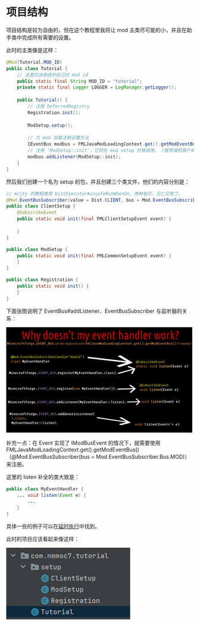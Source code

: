 # 项目结构
项目结构是较为自由的，但在这个教程里我将让 mod 主类尽可能的小，并且在助手类中完成所有需要的设置。

此时的主类像是这样：
```java
@Mod(Tutorial.MOD_ID)
public class Tutorial {
    // 这里应该改成你自己的 mod id
    public static final String MOD_ID = "tutorial";
    private static final Logger LOGGER = LogManager.getLogger();

    public Tutorial() {
        // 注册 DeferredRegistry
        Registration.init();

        ModSetup.setup();

        // 为 mod 加载注册设置方法
        IEventBus modbus = FMLJavaModLoadingContext.get().getModEventBus();
        // 注册 'ModSetup::init'，它将在 mod setup 时被调用。 (服务端和客户端)
        modbus.addListener(ModSetup::init);
    }
}
```

然后我们创建一个名为 setup 的包，并且创建三个类文件，他们的内容分别是：
```java
// mcjty 的教程推荐 DistExecutor#unsafeRunWhenOn，两种皆可，见仁见智了。
@Mod.EventBusSubscriber(value = Dist.CLIENT, bus = Mod.EventBusSubscriber.Bus.MOD)
public class ClientSetup {
    @SubscribeEvent
    public static void init(final FMLClientSetupEvent event) {
        
    }
}
```
```java
public class ModSetup {  
    public static void init(final FMLCommonSetupEvent event) {  
    }
}
```
```java
public class Registration {  
    public static void init() {  
    }
}
```

下面张图说明了 EventBus#addListener、EventBusSubscriber 与监听器的关系：

![2-1](2-1.png)

补充一点：在 Event 实现了 IModBusEvent 的情况下，就需要使用 FMLJavaModLoadingContext.get().getModEventBus()（@Mod.EventBusSubscriber(bus = Mod.EventBusSubscriber.Bus.MOD)）来注册。

这里的 listen 补全的类大致是：
```java
public class MyEventHandler {
    ... void listen(Event e) {
        ...
    }
}
```

具体一些的例子可以在[延时执行](小工具/延时执行.md)中找到。

此时的项目应该看起来像这样：

![1-2-1.png](1-2-1.png)